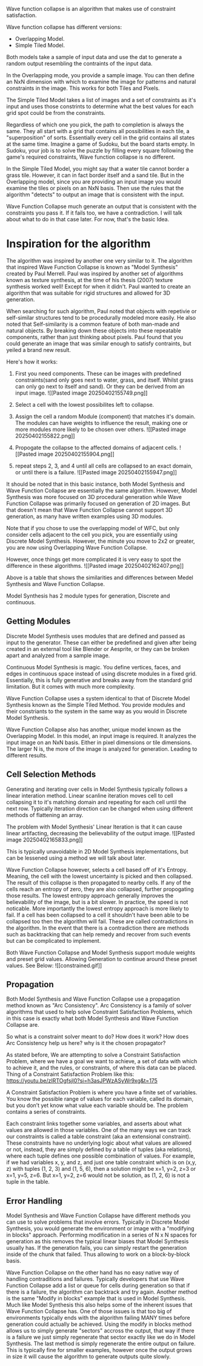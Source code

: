 Wave function collapse is an algorithm that makes use of constraint satisfaction.  

Wave function collapse has different versions:
   - Overlapping Model.
   - Simple Tiled Model.
   
Both models take a sample of input data and use the dat to generate a random output resembling the contraints of the input data.

In the Overlapping mode, you provide a sample image. You can then define an NxN dimension with which to examine the image for patterns and natural constraints in the image. This works for both Tiles and Pixels.

The Simple Tiled Model takes a list of images and a set of constraints as it's input and uses those constrints to determine what the best values for each grid spot could be from the constraints.

Regardless of which one you pick, the path to completion is always the same. They all start with a grid that contains all possibilities in each tile, a "superposition" of sorts. Essentially every cell in the grid contains all states at the same time. Imagine a game of Sudoku, but the board starts empty. In Sudoku, your job is to solve the puzzle by filling every square following the game's required constraints, Wave function collapse is no different. 

In the Simple Tiled Model, you might say that a water tile cannot border a grass tile. However, it can in fact border itself and a sand tile. But in the Overlapping model, since you are providing an input image you would examine the tiles or pixels on an NxN basis. Then use the rules that the algorithm "detects" to output an image that is consistent with the input.

Wave Function Collapse much generate an output that is consistent with the constraints you pass it. If it fails too, we have a contradiction. I will talk about what to do in that case later. For now, that's the basic Idea.

# Inspiration for the algorithm

The algorithm was inspired by another one very similar to it. The algorithm that inspired Wave Function Collapse is known as "Model Synthesis" created by Paul Merrell. Paul was inspired by another set of algorithms known as texture synthesis, at the time of his thesis (2007) texture synthesis worked well! Except for when it didn't. Paul wanted to create an algorithm that was suitable for rigid structures and allowed for 3D generation.

When searching for such algorithm, Paul noted that objects with repetivie or self-similar structures tend to be procedurally modeled more easily. He also noted that Self-similarity is a common feature of both man-made and natural objects. By breaking down these objects into these repeatable components, rather than just thinking about pixels. Paul found that you could generate an image that was similar enough to satisfy contraints, but yeiled a brand new result.

Here's how it works:

  1. First you need components. These can be images with predefined constraints(sand only goes next to water, grass, and itself. Whilst grass can only go next to itself and sand). Or they can be derived from an input image.
	![[Pasted image 20250402155749.png]]
  2. Select a cell with the lowest possibilites left to collapse.
  
  3. Assign the cell a random Module (component) that matches it's domain. The modules can have weights to influence the result, making one or more modules more likely to be chosen over others.
	  ![[Pasted image 20250402155822.png]]
  
  4. Propogate the collapse to the affected domains of adjacent cells.
	  ![[Pasted image 20250402155904.png]]
  
  5. repeat steps 2, 3, and 4 until all cells are collapsed to an exact domain, or until there is a failure.
	![[Pasted image 20250402155947.png]]

It should be noted that in this basic instance, both Model Synthesis and Wave Function Collapse are essentially the same algorithm. However, Model Synthesis was more focused on 3D procedural generation while Wave Function Collapse was primarily focused on generation of 2D images. But that doesn't mean that Wave Function Collapse cannot support 3D generation, as many have written examples using 3D modules.

Note that if you chose to use the overlapping model of WFC, but only consider cells adjacent to the cell you pick, you are essentially using Discrete Model Synthesis. However, the minute you move to 2x2 or greater, you are now using Overlapping Wave Function Collapse.

However, once things get more complicated it is very easy to spot the difference in these algorithms.
![[Pasted image 20250402162407.png]]

Above is a table that shows the similarities and differences between Medel Synthesis and Wave Function Collapse.

Model Synthesis has 2 module types for generation, Discrete and continuous. 

## Getting Modules
Discrete Model Synthesis uses modules that are defined and passed as input to the generator. These can either be predefined and given after being created in an external tool like Blender or Aesprite, or they can be broken apart and analyzed from a sample image. 

Continuous Model Synthesis is magic. You define vertices, faces, and edges in continuous space instead of using discrete modules in a fixed grid. Essentially, this is fully generative and breaks away from the standard grid limitation. But it comes with much more complexity.

Wave Function Collapse uses a system identical to that of Discrete Model Synthesis known as the Simple Tiled Method. You provide modules and their constriants to the system in the same way as you would in Discrete Model Synthesis.

Wave Function Collapse also has another, unique model known as the Overlapping Model. In this model, an input image is required. It analyzes the input image on an NxN basis. Either in pixel dimensions or tile dimensions. The larger N is, the more of the image is analyzed for generation. Leading to different results.

## Cell Selection Methods

Generating and iterating over cells in Model Synthesis typically follows a linear interation method. Linear scanline iteration moves cell to cell collapsing it to it's matching domain and repeating for each cell until the next row. Typically iteration direction can be changed when using different methods of flattening an array. 

The problem with Model Synthesis' Linear Iteration is that it can cause linear artifacting, decreasing the believability of the output image.
![[Pasted image 20250402165833.png]]

This is typically unavoidable in 2D Model Synthesis implementations, but can be lessened using a method we will talk about later.

Wave Function Collapse however, selects a cell based off of it's Entropy. Meaning, the cell with the lowest uncertainty is picked and then collapsed. The result of this collapse is then propagated to nearby cells. If any of the cells reach an entropy of zero, they are also collapsed, further propogating those results. The lowest entropy approach generally improves the believability of the image, but is a bit slower. In practice, the speed is not noticable. More importantly the lowest entropy approach is more likely to fail. If a cell has been collapsed to a cell it shouldn't have been able to be collapsed too then the algorithm will fail. These are called contradictions in the algorithm. In the event that there is a contradiction there are methods such as backtracking that can help remedy and recover from such events but can be complicated to implement.

Both Wave Function Collapse and Model Synthesis support module weights and preset grid values. Allowing Generation to continue around these preset values. See Below:
![[constrained.gif]]

## Propagation
Both Model Synthesis and Wave Function Collapse use a propagation method known as "Arc Consistency". Arc Consistency is a family of solver algorithms that used to help solve Constraint Satisfaction Problems, which in this case is exactly what both Model Synthesis and Wave Function Collapse are.

So what is a constraint solver meant to do? How does it work? How does Arc Consistency help us here? why is it the chosen propagator?

As stated before, We are attempting to solve a Constraint Satisfaction Problem, where we have a goal we want to achieve, a set of data with which to achieve it, and the rules, or constraints, of where this data can be placed. Thing of a Constraint Satisfaction Problem like this:
https://youtu.be/zIRTOgfsjl0?si=h3asJPWzASyWr9xg&t=175

A Constraint Satisfaction Problem is where you have a finite set of variables. You know the possible range of values for each variable, called its domain, but you don’t yet know what value each variable should be. The problem contains a series of constraints.

Each constraint links together some variables, and asserts about what values are allowed in those variables. One of the many ways we can track our constraints is called a table constraint (aka an extensional constraint). These constraints have no underlying logic about what values are allowed or not, instead, they are simply defined by a table of tuples (aka relations), where each tuple defines one possible combination of values. For example, if we had variables x, y, and z, and just one table constraint which is on (x,y, z) with tuples (1, 2, 3) and (1, 5, 6), then a solution might be x=1, y=2, z=3 or x=1, y=5, z=6. But x=1, y=2, z=6 would not be solution, as (1, 2, 6) is not a tuple in the table.
## Error Handling

Model Synthesis and Wave Function Collapse have different methods you can use to solve problems that involve errors. Typically in Discrete Model Synthesis, you would generate the environment or image with a "modifying in blocks" approach. Performing modification in a series of N x N spaces for generation as this removes the typical linear biases that Model Synthesis usually has. If the generation fails, you can simply restart the generation inside of the chunk that failed. Thus allowing to work on a block-by-block basis.

Wave Function Collapse on the other hand has no easy native way of handling contraditions and failures. Typically developers that use Wave Function Collapse add a list or queue for cells during generation so that if there is a failure, the algorithm can backtrack and try again. Another method is the same "Modify in blocks" example that is used in Model Synthesis. Much like Model Synthesis this also helps some of the inherent issues that Wave Function Collapse has. One of those issues is that too big of environments typically ends with the algorithm failing MANY times before generation could actually be achieved. Using the modify in blocks method allows us to simply generate "sectors" accross the output, that way if there is a failure we just simply regenerate that sector exactly like we do in Model Synthesis. The last method is simply regenerate the entire output on failure. This is typically fine for smaller examples, however once the output grows in size it will cause the algorithm to generate outputs quite slowly.